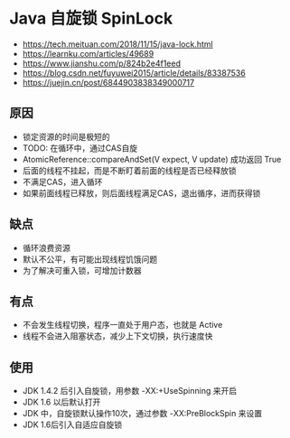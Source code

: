 # Java 自旋锁 SpinLock
- https://tech.meituan.com/2018/11/15/java-lock.html
- https://learnku.com/articles/49689
- https://www.jianshu.com/p/824b2e4f1eed
- https://blog.csdn.net/fuyuwei2015/article/details/83387536
- https://juejin.cn/post/6844903838349000717

## 原因
- 锁定资源的时间是极短的
- TODO: 在循环中，通过CAS自旋
- AtomicReference::compareAndSet(V expect, V update) 成功返回 True
- 后面的线程不挂起，而是不断盯着前面的线程是否已经释放锁
- 不满足CAS，进入循环
- 如果前面线程已释放，则后面线程满足CAS，退出循序，进而获得锁

## 缺点
- 循环浪费资源
- 默认不公平，有可能出现线程饥饿问题
- 为了解决可重入锁，可增加计数器

## 有点
- 不会发生线程切换，程序一直处于用户态，也就是 Active
- 线程不会进入阻塞状态，减少上下文切换，执行速度快

## 使用
- JDK 1.4.2 后引入自旋锁，用参数 -XX:+UseSpinning 来开启
- JDK 1.6 以后默认打开
- JDK 中，自旋锁默认操作10次，通过参数 -XX:PreBlockSpin 来设置
- JDK 1.6后引入自适应自旋锁
